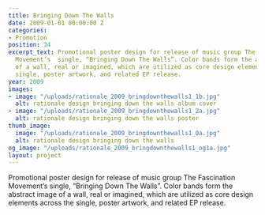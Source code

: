 ```yaml
---
title: Bringing Down The Walls
date: 2009-01-01 00:00:00 Z
categories:
- Promotion
position: 34
excerpt_text: Promotional poster design for release of music group The Fascination
  Movement’s  single, “Bringing Down The Walls”. Color bands form the abstract image
  of a wall, real or imagined, which are utilized as core design elements across the
  single, poster artwork, and related EP release.
year: 2009
images:
- image: "/uploads/rationale_2009_bringdownthewalls1_1b.jpg"
  alt: rationale design bringing down the walls album cover
- image: "/uploads/rationale_2009_bringdownthewalls1_2a.jpg"
  alt: rationale design bringing down the walls poster
thumb_image:
  image: "/uploads/rationale_2009_bringdownthewalls1_0a.jpg"
  alt: rationale design bringing down the walls
og_image: "/uploads/rationale_2009_bringdownthewalls1_og1a.jpg"
layout: project
---
```


Promotional poster design for release of music group The Fascination Movement’s  single, “Bringing Down The Walls”. Color bands form the abstract image of a wall, real or imagined, which are utilized as core design elements across the single, poster artwork, and related EP release.